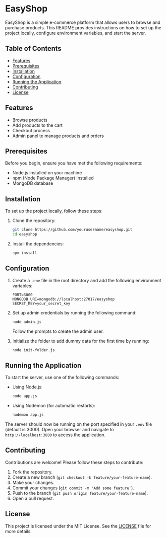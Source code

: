 # EasyShop

EasyShop is a simple e-commerce platform that allows users to browse and purchase products. This README provides instructions on how to set up the project locally, configure environment variables, and start the server.

## Table of Contents

- [Features](#features)
- [Prerequisites](#prerequisites)
- [Installation](#installation)
- [Configuration](#configuration)
- [Running the Application](#running-the-application)
- [Contributing](#contributing)
- [License](#license)

## Features

- Browse products
- Add products to the cart
- Checkout process
- Admin panel to manage products and orders

## Prerequisites

Before you begin, ensure you have met the following requirements:

- Node.js installed on your machine
- npm (Node Package Manager) installed
- MongoDB database

## Installation

To set up the project locally, follow these steps:

1. Clone the repository:

    ```bash
    git clone https://github.com/yourusername/easyshop.git
    cd easyshop
    ```

2. Install the dependencies:

    ```bash
    npm install
    ```

## Configuration

1. Create a `.env` file in the root directory and add the following environment variables:

    ```plaintext
    PORT=3000
    MONGODB_URI=mongodb://localhost:27017/easyshop
    SECRET_KEY=your_secret_key
    ```

2. Set up admin credentials by running the following command:

    ```bash
    node admin.js
    ```

    Follow the prompts to create the admin user.

3. Initialize the folder to add dummy data for the first time by running:

    ```bash
    node init-folder.js
    ```

## Running the Application

To start the server, use one of the following commands:

- Using Node.js:

    ```bash
    node app.js
    ```

- Using Nodemon (for automatic restarts):

    ```bash
    nodemon app.js
    ```

The server should now be running on the port specified in your `.env` file (default is 3000). Open your browser and navigate to `http://localhost:3000` to access the application.

## Contributing

Contributions are welcome! Please follow these steps to contribute:

1. Fork the repository.
2. Create a new branch (`git checkout -b feature/your-feature-name`).
3. Make your changes.
4. Commit your changes (`git commit -m 'Add some feature'`).
5. Push to the branch (`git push origin feature/your-feature-name`).
6. Open a pull request.

## License

This project is licensed under the MIT License. See the [LICENSE](LICENSE) file for more details.
